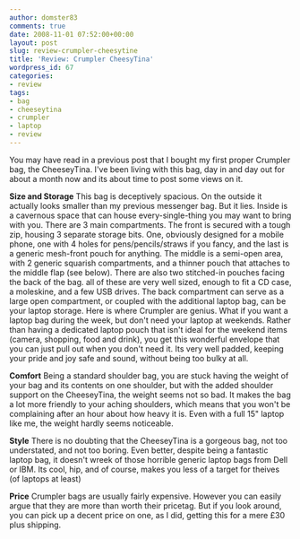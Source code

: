 ```yaml
---
author: domster83
comments: true
date: 2008-11-01 07:52:00+00:00
layout: post
slug: review-crumpler-cheesytine
title: 'Review: Crumpler CheesyTina'
wordpress_id: 67
categories:
- review
tags:
- bag
- cheeseytina
- crumpler
- laptop
- review
---
```


You may have read in a previous post that I bought my first proper Crumpler bag, the CheeseyTina. I've been living with this bag, day in and day out for about a month now and its about time to post some views on it.


**Size and Storage**
This bag is deceptively spacious. On the outside it actually looks smaller than my previous messenger bag. But it lies. Inside is a cavernous space that can house every-single-thing you may want to bring with you. There are 3 main compartments. The front is secured with a tough zip, housing 3 separate storage bits. One, obviously designed for a mobile phone, one with 4 holes for pens/pencils/straws if you fancy, and the last is a generic mesh-front pouch for anything.
The middle is a semi-open area, with 2 generic squarish compartments, and a thinner pouch that attaches to the middle flap (see below). There are also two stitched-in pouches facing the back of the bag. all of these are very well sized, enough to fit a CD case, a moleskine, and a few USB drives.
The back compartment can serve as a large open compartment, or coupled with the additional laptop bag, can be your laptop storage. Here is where Crumpler are genius. What if you want a laptop bag during the week, but don't need your laptop at weekends. Rather than having a dedicated laptop pouch that isn't ideal for the weekend items (camera, shopping, food and drink), you get this wonderful envelope that you can just pull out when you don't need it. Its very well padded, keeping your pride and joy safe and sound, without being too bulky at all.

**Comfort**
Being a standard shoulder bag, you are stuck having the weight of your bag and its contents on one shoulder, but with the added shoulder support on the CheeseyTina, the weight seems not so bad. It makes the bag a lot more friendly to your aching shoulders, which means that you won't be complaining after an hour about how heavy it is. Even with a full 15" laptop like me, the weight hardly seems noticeable.

**Style**
There is no doubting that the CheeseyTina is a gorgeous bag, not too understated, and not too boring. Even better, despite being a fantastic laptop bag, it doesn't wreek of those horrible generic laptop bags from Dell or IBM. Its cool, hip, and of course, makes you less of a target for theives (of laptops at least)

**Price**
Crumpler bags are usually fairly expensive. However you can easily argue that they are more than worth their pricetag. But if you look around, you can pick up a decent price on one, as I did, getting this for a mere £30 plus shipping.
